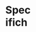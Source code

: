 <svg width="100" height="100" xmlns="http://www.w3.org/2000/svg">
<foreignObject width="100" height="100">
    <div xmlns="http://www.w3.org/1999/xhtml">
        <ul>
           <h1>Specifiche del problema</h1> 

<h4>Si supponga di dover elaborare delle informazioni di input che rappresentano il 
personale che lavora in una determinata azienda. Scrivere un programma ANSI
 C che esegue le seguenti elaborazioni:
 Acquisisce un file di testo, il cui formato prevede un certo numero di righe 
(record) ognuna delle quali contiene: cognome e nome della persona, codice 
identificativo numerico, data di assunzione, stipendio, categoria (impiegato, 
dirigente, operaio). I vari campi di ogni riga sono separati da tabulazione 
oppure da spazio.
 <li> Inserire i dati in un’opportuna struttura dati.
 Permettere all’utente di inserire (da tastiera) un nuovo record relativo a 
nuovo personale.
 Permettere all’utente di cancellare un record, selezionandolo 
opportunamente da tastiera.
 Permettere all’utente di ricercare il record relativo ad un determinato 
lavoratore, selezionandolo opportunamente da tastiera.
 Dato un numero interno i inserito dall’utente, restituire il record relativo 
all’i-esimo elemento più piccolo in base allo stipendio.
     </li>
 Per quanto riguarda l’analisi teorica si deve fornire la complessità 
corrispondente ad ognuna delle seguenti operazioni: inserimento di un nuovo 
record, cancellazione di un record, ricerca di un record, selezione i-esimo 
record stipendiale. Oltre all’analisi teorica della complessità si deve effettuare 
uno studio sperimentale della stessa. In particolare, si deve operare generando
 casualmente un numero N di record da fornire in input al programma. L’analisi 
sperimentale deve quindi valutare la complessità al variare del parametro N 
per le fasi di: inserimento, cancellazione, ricerca, selezione i-esimo record.
</h4>
</ul></div>
</foreignObject>
</svg>



